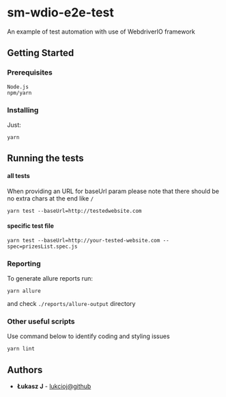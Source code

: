 # sm-wdio-e2e-test

An example of test automation with use of WebdriverIO framework

## Getting Started

### Prerequisites

```
Node.js
npm/yarn
```

### Installing

Just:
```
yarn
```

## Running the tests

#### all tests
When providing an URL for baseUrl param please note that there should be no extra chars at the end like `/`
```
yarn test --baseUrl=http://testedwebsite.com
```

#### specific test file 
```
yarn test --baseUrl=http://your-tested-website.com --spec=prizesList.spec.js
```

### Reporting
To generate allure reports run:
```
yarn allure
```
and check `./reports/allure-output` directory

### Other useful scripts
Use command below to identify coding and styling issues 
```
yarn lint
```

## Authors

* **Łukasz J** - [lukcioj@github](https://github.com/lukcioj)



